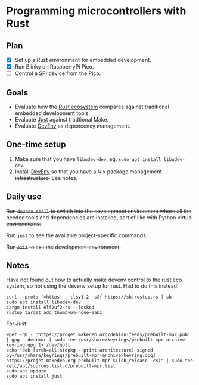 # Programming microcontrollers with Rust

## Plan

- [x] Set up a Rust environment for embedded development.
- [x] Run Blinky on RaspberryPi Pico.
- [ ] Control a SPI device from the Pico.

## Goals

- Evaluate how the [Rust ecosystem](https://www.rust-lang.org) compares against traditional embedded development tools.
- Evaluate [Just](https://github.com/casey/just) against tradtional Make.
- Evaluate [DevEnv](https://devenv.sh) as depencency management.

## One-time setup

1. Make sure that you have `libudev-dev`, eg. `sudo apt install libudev-dev`.
1. ~~Install [DevEnv](https://devenv.sh/getting-started/) so that you have a Nix package management infrastructure.~~  See notes.

## Daily use

~~Run `devenv shell` to switch into the development environment where all the needed tools and dependencies are installed, sort of like with Python virtual environments.~~

Run `just` to see the available project-specific commands.

~~Run `exit` to exit the development environment.~~

## Notes

Have not found out how to actually make devenv control to the rust eco system, so not using the devenv setup for rust.  Had to do this instead:

```
curl --proto '=https' --tlsv1.2 -sSf https://sh.rustup.rs | sh
sudo apt install libudev-dev
cargo install elf2uf2-rs --locked
rustup target add thumbv6m-none-eabi
```

For Just:

```
wget -qO - 'https://proget.makedeb.org/debian-feeds/prebuilt-mpr.pub' | gpg --dearmor | sudo tee /usr/share/keyrings/prebuilt-mpr-archive-keyring.gpg 1> /dev/null
echo "deb [arch=all,$(dpkg --print-architecture) signed-by=/usr/share/keyrings/prebuilt-mpr-archive-keyring.gpg] https://proget.makedeb.org prebuilt-mpr $(lsb_release -cs)" | sudo tee /etc/apt/sources.list.d/prebuilt-mpr.list
sudo apt update
sudo apt install just
```


